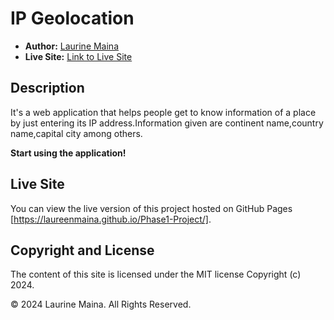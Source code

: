 # IP Geolocation 
- **Author:** [Laurine Maina](https://github.com/laureenmaina)
- **Live Site:** [Link to Live Site](https://laureenmaina.github.io/Phase1-Project/)

## Description

It's a web application that helps people get to know information of a place by just entering its IP address.Information given are continent name,country name,capital city among others.

**Start using the application!**

## Live Site

You can view the live version of this project hosted on GitHub Pages [https://laureenmaina.github.io/Phase1-Project/].

## Copyright and License

The content of this site is licensed under the MIT license
Copyright (c) 2024.

&copy; 2024 Laurine Maina. All Rights Reserved.
